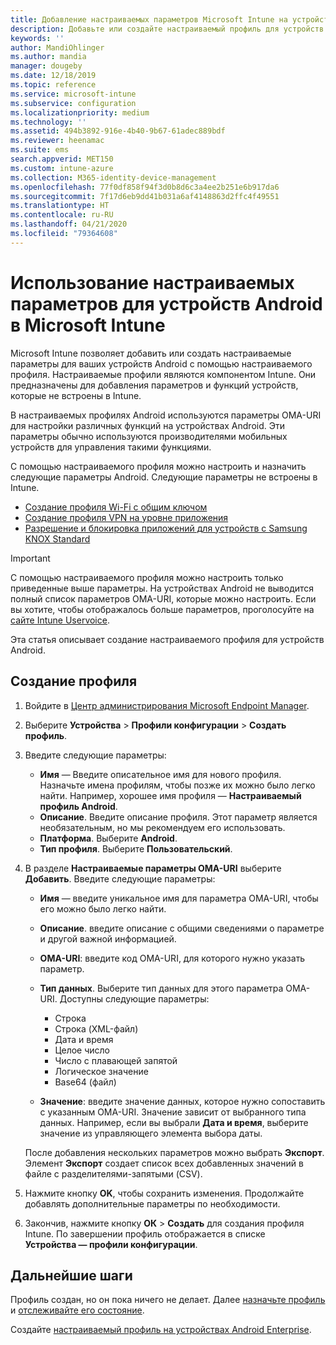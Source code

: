 ```yaml
---
title: Добавление настраиваемых параметров Microsoft Intune на устройства Android — Azure | Документация Майкрософт
description: Добавьте или создайте настраиваемый профиль для устройств Android, чтобы создать профиль Wi-Fi с предварительным ключом, создать профиль VPN на уровне приложения или разрешить или запретить приложения для устройств Samsung Knox Standard в Microsoft Intune
keywords: ''
author: MandiOhlinger
ms.author: mandia
manager: dougeby
ms.date: 12/18/2019
ms.topic: reference
ms.service: microsoft-intune
ms.subservice: configuration
ms.localizationpriority: medium
ms.technology: ''
ms.assetid: 494b3892-916e-4b40-9b67-61adec889bdf
ms.reviewer: heenamac
ms.suite: ems
search.appverid: MET150
ms.custom: intune-azure
ms.collection: M365-identity-device-management
ms.openlocfilehash: 77f0df858f94f3d0b8d6c3a4ee2b251e6b917da6
ms.sourcegitcommit: 7f17d6eb9dd41b031a6af4148863d2ffc4f49551
ms.translationtype: HT
ms.contentlocale: ru-RU
ms.lasthandoff: 04/21/2020
ms.locfileid: "79364608"
---
```

# <a name="use-custom-settings-for-android-devices-in-microsoft-intune"></a>Использование настраиваемых параметров для устройств Android в Microsoft Intune

Microsoft Intune позволяет добавить или создать настраиваемые параметры для ваших устройств Android с помощью настраиваемого профиля. Настраиваемые профили являются компонентом Intune. Они предназначены для добавления параметров и функций устройств, которые не встроены в Intune.

В настраиваемых профилях Android используются параметры OMA-URI для настройки различных функций на устройствах Android. Эти параметры обычно используются производителями мобильных устройств для управления такими функциями.

С помощью настраиваемого профиля можно настроить и назначить следующие параметры Android. Следующие параметры не встроены в Intune.

- [Создание профиля Wi-Fi с общим ключом](/intune/wi-fi-profile-shared-key)
- [Создание профиля VPN на уровне приложения](/intune/android-pulse-secure-per-app-vpn)
- [Разрешение и блокировка приложений для устройств с Samsung KNOX Standard](/intune/samsung-knox-apps-allow-block)

>[!IMPORTANT]
> С помощью настраиваемого профиля можно настроить только приведенные выше параметры. На устройствах Android не выводится полный список параметров OMA-URI, которые можно настроить. Если вы хотите, чтобы отображалось больше параметров, проголосуйте на [сайте Intune Uservoice](https://microsoftintune.uservoice.com/forums/291681-ideas).

Эта статья описывает создание настраиваемого профиля для устройств Android.

## <a name="create-the-profile"></a>Создание профиля

1. Войдите в [Центр администрирования Microsoft Endpoint Manager](https://go.microsoft.com/fwlink/?linkid=2109431).
2. Выберите **Устройства** > **Профили конфигурации** > **Создать профиль**.
3. Введите следующие параметры:

    - **Имя** — Введите описательное имя для нового профиля. Назначьте имена профилям, чтобы позже их можно было легко найти. Например, хорошее имя профиля — **Настраиваемый профиль Android**.
    - **Описание**. Введите описание профиля. Этот параметр является необязательным, но мы рекомендуем его использовать.
    - **Платформа**. Выберите **Android**.
    - **Тип профиля**. Выберите **Пользовательский**.

4. В разделе **Настраиваемые параметры OMA-URI** выберите **Добавить**. Введите следующие параметры:

    - **Имя** — введите уникальное имя для параметра OMA-URI, чтобы его можно было легко найти.
    - **Описание**. введите описание с общими сведениями о параметре и другой важной информацией.
    - **OMA-URI**: введите код OMA-URI, для которого нужно указать параметр.
    - **Тип данных**. Выберите тип данных для этого параметра OMA-URI. Доступны следующие параметры:

      - Строка
      - Строка (XML-файл)
      - Дата и время
      - Целое число
      - Число с плавающей запятой
      - Логическое значение
      - Base64 (файл)

    - **Значение**: введите значение данных, которое нужно сопоставить с указанным OMA-URI. Значение зависит от выбранного типа данных. Например, если вы выбрали **Дата и время**, выберите значение из управляющего элемента выбора даты.

    После добавления нескольких параметров можно выбрать **Экспорт**. Элемент **Экспорт** создает список всех добавленных значений в файле с разделителями-запятыми (CSV).

5. Нажмите кнопку **OK**, чтобы сохранить изменения. Продолжайте добавлять дополнительные параметры по необходимости.
6. Закончив, нажмите кнопку **ОК** > **Создать** для создания профиля Intune. По завершении профиль отображается в списке **Устройства — профили конфигурации**.

## <a name="next-steps"></a>Дальнейшие шаги

Профиль создан, но он пока ничего не делает. Далее [назначьте профиль](device-profile-assign.md) и [отслеживайте его состояние](device-profile-monitor.md).

Создайте [настраиваемый профиль на устройствах Android Enterprise](custom-settings-android-for-work.md).
